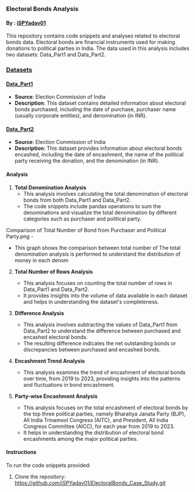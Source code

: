 ### Electoral Bonds Analysis
#### By : [iSPYadav01](https://github.com/iSPYadav01)

This repository contains code snippets and analyses related to electoral bonds data. Electoral bonds are financial instruments used for making donations to political parties in India. The data used in this analysis includes two datasets: Data_Part1 and Data_Part2.

### [Datasets](https://www.eci.gov.in/disclosure-of-electoral-bonds)

#### [Data_Part1](https://www.eci.gov.in/eci-backend/public/api/download?url=LMAhAK6sOPBp%2FNFF0iRfXbEB1EVSLT41NNLRjYNJJP1KivrUxbfqkDatmHy12e%2FzBiU51zPFZI5qMtjV1qgjFmSC%2FSz9GPIId9Zlf4WX9G9EkbCvX7WNNYFQO4%2FMjBvNyKzGsKzKlbBW8rJeM%2FfYFA%3D%3D)

- **Source**: Election Commission of India
- **Description**: This dataset contains detailed information about electoral bonds purchased, including the date of purchase, purchaser name (usually corporate entities), and denomination (in INR).

#### [Data_Part2](https://www.eci.gov.in/eci-backend/public/api/download?url=LMAhAK6sOPBp%2FNFF0iRfXbEB1EVSLT41NNLRjYNJJP1KivrUxbfqkDatmHy12e%2FzBiU51zPFZI5qMtjV1qgjFmSC%2FSz9GPIId9Zlf4WX9G9EkbCvX7WNNYFQO4%2FMjBvNyKzGsKzKlbBW8rJeM%2FfYFA%3D%3D)

- **Source**: Election Commission of India
- **Description**: This dataset provides information about electoral bonds encashed, including the date of encashment, the name of the political party receiving the donation, and the denomination (in INR).

#### Analysis

1. **Total Denomination Analysis**
   - This analysis involves calculating the total denomination of electoral bonds from both Data_Part1 and Data_Part2.
   - The code snippets include pandas operations to sum the denominations and visualize the total denomination by different categories such as purchaser and political party.

Comparison of Total Number of Bond from Purchaser and Political Party.png - 
   - This graph shows the comparison between total number of
The total denomination analysis is performed to
understand the distribution of money in each denom

2. **Total Number of Rows Analysis**
   - This analysis focuses on counting the total number of rows in Data_Part1 and Data_Part2.
   - It provides insights into the volume of data available in each dataset and helps in understanding the dataset's completeness.

3. **Difference Analysis**
   - This analysis involves subtracting the values of Data_Part1 from Data_Part2 to understand the difference between purchased and encashed electoral bonds.
   - The resulting difference indicates the net outstanding bonds or discrepancies between purchased and encashed bonds.

4. **Encashment Trend Analysis**
   - This analysis examines the trend of encashment of electoral bonds over time, from 2019 to 2023, providing insights into the patterns and fluctuations in bond encashment.

5. **Party-wise Encashment Analysis**
   - This analysis focuses on the total encashment of electoral bonds by the top three political parties, namely Bharatiya Janata Party (BJP), All India Trinamool Congress (AITC), and President, All India Congress Committee (AICC), for each year from 2019 to 2023.
   - It helps in understanding the distribution of electoral bond encashments among the major political parties.

#### Instructions

To run the code snippets provided:

1. Clone the repository:
https://github.com/iSPYadav01/ElectoralBonds_Case_Study.git